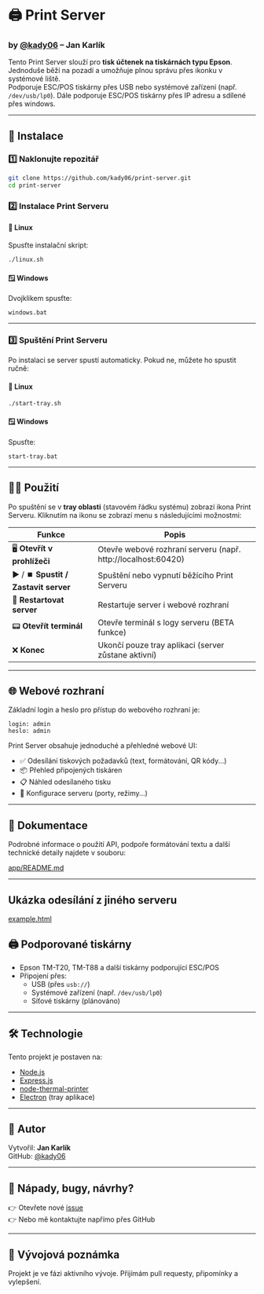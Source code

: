 # 🖨️ Print Server  
### by [@kady06](https://github.com/kady06) – Jan Karlík  

Tento Print Server slouží pro **tisk účtenek na tiskárnách typu Epson**.  
Jednoduše běží na pozadí a umožňuje plnou správu přes ikonku v systémové liště.  
Podporuje ESC/POS tiskárny přes USB nebo systémové zařízení (např. `/dev/usb/lp0`).
Dále podporuje ESC/POS tiskárny přes IP adresu a sdílené přes windows.

---

## 🔧 Instalace

### 1️⃣ Naklonujte repozitář
```bash
git clone https://github.com/kady06/print-server.git
cd print-server
```

### 2️⃣ Instalace Print Serveru

#### 🐧 Linux
Spusťte instalační skript:
```bash
./linux.sh
```

#### 🪟 Windows  
Dvojklikem spusťte:
```
windows.bat
```

---

### 3️⃣ Spuštění Print Serveru

Po instalaci se server spustí automaticky. Pokud ne, můžete ho spustit ručně:

#### 🐧 Linux
```bash
./start-tray.sh
```

#### 🪟 Windows  
Spusťte:
```
start-tray.bat
```

---

## 🧑‍💻 Použití

Po spuštění se v **tray oblasti** (stavovém řádku systému) zobrazí ikona Print Serveru. Kliknutím na ikonu se zobrazí menu s následujícími možnostmi:

| Funkce | Popis |
|--------|-------|
| 🖥️ **Otevřít v prohlížeči** | Otevře webové rozhraní serveru (např. http://localhost:60420) |
| ▶️ / ⏹️ **Spustit / Zastavit server** | Spuštění nebo vypnutí běžícího Print Serveru |
| 🔄 **Restartovat server** | Restartuje server i webové rozhraní |
| 📟 **Otevřít terminál** | Otevře terminál s logy serveru (BETA funkce) |
| ❌ **Konec** | Ukončí pouze tray aplikaci (server zůstane aktivní) |

---

## 🌐 Webové rozhraní

Základní login a heslo pro přístup do webového rozhraní je:
```
login: admin
heslo: admin
```

Print Server obsahuje jednoduché a přehledné webové UI:

- ✅ Odesílání tiskových požadavků (text, formátování, QR kódy...)
- 📦 Přehled připojených tiskáren
- 📋 Náhled odesílaného tisku
- 🔧 Konfigurace serveru (porty, režimy...)

---

## 📂 Dokumentace

Podrobné informace o použití API, podpoře formátování textu a další technické detaily najdete v souboru:  

[app/README.md](https://github.com/Kady06/print-server/tree/main/app/README.md)

---

## Ukázka odesílání z jiného serveru

[example.html](https://github.com/Kady06/print-server/blob/main/example.html)

## 🖨️ Podporované tiskárny

- Epson TM-T20, TM-T88 a další tiskárny podporující ESC/POS
- Připojení přes:
  - USB (přes `usb://`)
  - Systémové zařízení (např. `/dev/usb/lp0`)
  - Síťové tiskárny (plánováno)

---

## 🛠️ Technologie

Tento projekt je postaven na:

- [Node.js](https://nodejs.org/)
- [Express.js](https://expressjs.com/)
- [node-thermal-printer](https://github.com/Klemen1337/node-thermal-printer)
- [Electron](https://www.electronjs.org/) (tray aplikace)

---

## 💬 Autor

Vytvořil: **Jan Karlík**  
GitHub: [@kady06](https://github.com/kady06)

---

## 📢 Nápady, bugy, návrhy?

👉 Otevřete nové [issue](https://github.com/kady06/print-server/issues)  
👉 Nebo mě kontaktujte napřímo přes GitHub

---

## 🧪 Vývojová poznámka

Projekt je ve fázi aktivního vývoje. Přijímám pull requesty, připomínky a vylepšení.
